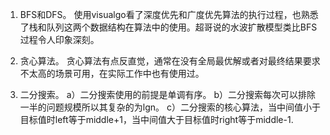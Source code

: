 1. BFS和DFS。
  使用visualgo看了深度优先和广度优先算法的执行过程，也熟悉了栈和队列这两个数据结构在算法中的使用。超哥说的水波扩散模型类比BFS过程令人印象深刻。

2. 贪心算法。
  贪心算法有点反直觉，通常在没有全局最优解或者对最终结果要求不太高的场景可用，在实际工作中也有使用过。

3. 二分搜索。
  a）二分搜索使用的前提是单调有序。
  b）二分搜索每次可以排除一半的问题规模所以其复杂的为lgn。
  c）二分搜索的核心算法，当中间值小于目标值时left等于middle+1，当中间值大于目标值时right等于middle-1.
